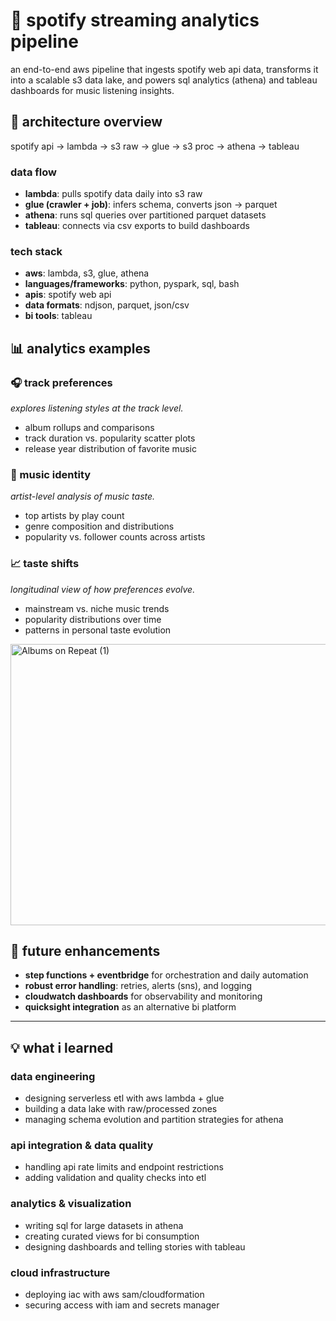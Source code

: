 # 🎵 spotify streaming analytics pipeline
an end-to-end aws pipeline that ingests spotify web api data, transforms it into a scalable s3 data lake, and powers sql analytics (athena) and tableau dashboards for music listening insights.

## 🔨 architecture overview
spotify api → lambda → s3 raw → glue → s3 proc → athena → tableau

### **data flow**
- **lambda**: pulls spotify data daily into s3 raw  
- **glue (crawler + job)**: infers schema, converts json → parquet  
- **athena**: runs sql queries over partitioned parquet datasets  
- **tableau**: connects via csv exports to build dashboards  

### **tech stack**
- **aws**: lambda, s3, glue, athena
- **languages/frameworks**: python, pyspark, sql, bash  
- **apis**: spotify web api  
- **data formats**: ndjson, parquet, json/csv
- **bi tools**: tableau  

## 📊 analytics examples

### 🎧 track preferences  
*explores listening styles at the track level.*  
- album rollups and comparisons  
- track duration vs. popularity scatter plots  
- release year distribution of favorite music  

### 🎤 music identity  
*artist-level analysis of music taste.*  
- top artists by play count  
- genre composition and distributions  
- popularity vs. follower counts across artists  

### 📈 taste shifts  
*longitudinal view of how preferences evolve.*  
- mainstream vs. niche music trends  
- popularity distributions over time  
- patterns in personal taste evolution
<img width="600px" height="450px" alt="Albums on Repeat (1)" src="https://github.com/user-attachments/assets/d3cbb05a-17ec-4ba0-8ad5-259e89ae286a" />


## 🚀 future enhancements
- **step functions + eventbridge** for orchestration and daily automation  
- **robust error handling**: retries, alerts (sns), and logging  
- **cloudwatch dashboards** for observability and monitoring  
- **quicksight integration** as an alternative bi platform  

---

## 💡 what i learned

### **data engineering**
- designing serverless etl with aws lambda + glue  
- building a data lake with raw/processed zones  
- managing schema evolution and partition strategies for athena  

### **api integration & data quality**
- handling api rate limits and endpoint restrictions  
- adding validation and quality checks into etl  

### **analytics & visualization**
- writing sql for large datasets in athena  
- creating curated views for bi consumption  
- designing dashboards and telling stories with tableau  

### **cloud infrastructure**
- deploying iac with aws sam/cloudformation  
- securing access with iam and secrets manager  

